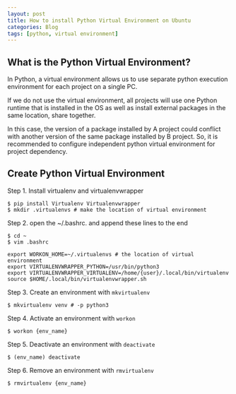 ```yaml
---
layout: post
title: How to install Python Virtual Environment on Ubuntu
categories: Blog
tags: [python, virtual environment]
---
```

<h2> What is the Python Virtual Environment? </h2>

In Python, a virtual environment allows us to use separate python execution environment for each project on a single PC.

If we do not use the virtual environment, all projects will use one Python runtime that is installed in the OS as well as install external packages in the same location, share together. 

In this case, the version of a package installed by A project could conflict with another version of the same package installed by B project. So, it is recommended to configure independent python virtual environment for project dependency. 

<h2> Create Python Virtual Environment </h2>

Step 1. Install virtualenv and virtualenvwrapper
```shell
$ pip install Virtualenv Virtualenvwrapper
$ mkdir .virtualenvs # make the location of virtual environment
```

Step 2. open the ~/.bashrc. and append these lines to the end  
```shell
$ cd ~
$ vim .bashrc
```

```shell
export WORKON_HOME=~/.virtualenvs # the location of virtual environment 
export VIRTUALENVWRAPPER_PYTHON=/usr/bin/python3
export VIRTUALENVWRAPPER_VIRTUALENV=/home/{user}/.local/bin/virtualenv
source $HOME/.local/bin/virtualenvwrapper.sh
```

Step 3. Create an environment with `mkvirtualenv`
```shell
$ mkvirtualenv venv # -p python3
```

Step 4. Activate an environment with `workon`
```shell
$ workon {env_name}
```

Step 5. Deactivate an environment with `deactivate`
```shell
$ (env_name) deactivate
```

Step 6. Remove an environment with `rmvirtualenv`
```shell
$ rmvirtualenv {env_name}
```